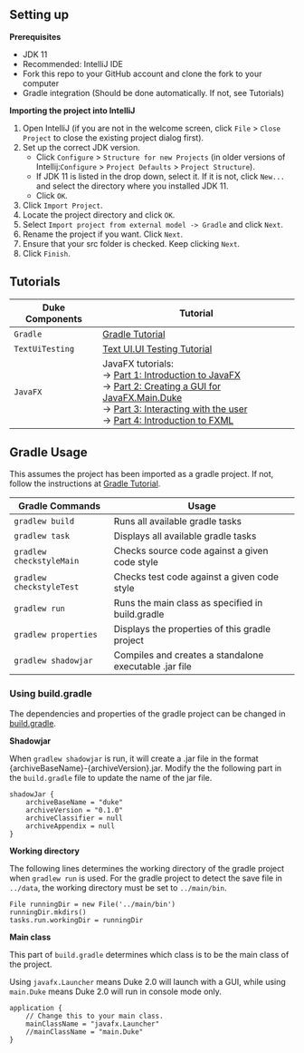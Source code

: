 ## Setting up


**Prerequisites**

* JDK 11
* Recommended: IntelliJ IDE
* Fork this repo to your GitHub account and clone the fork to your computer
* Gradle integration (Should be done automatically. If not, see Tutorials)

**Importing the project into IntelliJ**

1. Open IntelliJ (if you are not in the welcome screen, click `File` > `Close Project` to close the existing project dialog first).
1. Set up the correct JDK version.
   * Click `Configure` > `Structure for new Projects` (in older versions of Intellij:`Configure` > `Project Defaults` > `Project Structure`).
   * If JDK 11 is listed in the drop down, select it. If it is not, click `New...` and select the directory where you installed JDK 11.
   * Click `OK`.
1. Click `Import Project`.
1. Locate the project directory and click `OK`.
1. Select `Import project from external model -> Gradle` and click `Next`.
1. Rename the project if you want. Click `Next`.
1. Ensure that your src folder is checked. Keep clicking `Next`.
1. Click `Finish`.

## Tutorials 

Duke Components | Tutorial
---------------|---------------
`Gradle` | [Gradle Tutorial](tutorials/gradleTutorial.md)
`TextUiTesting` | [Text UI.UI Testing Tutorial](tutorials/textUiTestingTutorial.md)
`JavaFX` | JavaFX tutorials:<br>→ [Part 1: Introduction to JavaFX][fx1]<br>→ [Part 2: Creating a GUI for JavaFX.Main.Duke][fx2]<br>→ [Part 3: Interacting with the user][fx3]<br>→ [Part 4: Introduction to FXML][fx4]

[fx1]: <tutorials/javaFxTutorialPart1.md>
[fx2]: <tutorials/javaFxTutorialPart2.md>
[fx3]: <tutorials/javaFxTutorialPart3.md>
[fx4]: <tutorials/javaFxTutorialPart4.md>


## Gradle Usage

This assumes the project has been imported as a gradle project. If not, follow the instructions at [Gradle Tutorial](tutorials/gradleTutorial.md).

Gradle Commands | Usage
-----------------|--------------------
`gradlew build` | Runs all available gradle tasks
`gradlew task`| Displays all available gradle tasks
`gradlew checkstyleMain` | Checks source code against a given code style
`gradlew checkstyleTest` | Checks test code against a given code style
`gradlew run` | Runs the main class as specified in build.gradle
`gradlew properties` | Displays the properties of this gradle project
`gradlew shadowjar` | Compiles and creates a standalone executable .jar file

### Using build.gradle
The dependencies and properties of the gradle project can be changed in [build.gradle](build.gradle).

**Shadowjar**

When `gradlew shadowjar` is run, it will create a .jar file in the format {archiveBaseName}-{archiveVersion}.jar.
Modify the the following part in the `build.gradle` file to update the name of the jar file.
```
shadowJar {
	archiveBaseName = "duke"
	archiveVersion = "0.1.0"
	archiveClassifier = null
	archiveAppendix = null
}
```
**Working directory**

The following lines determines the working directory of the gradle project when `gradlew run` is used.
For the gradle project to detect the save file in `../data`, the working directory must be set to `../main/bin`.
```
File runningDir = new File('../main/bin')
runningDir.mkdirs()
tasks.run.workingDir = runningDir
```
**Main class**

This part of `build.gradle` determines which class is to be the main class of the project. 

Using `javafx.Launcher` means Duke 2.0 will launch with a GUI, while using `main.Duke` means Duke 2.0 will run in console mode only.
```
application {
	// Change this to your main class.
	mainClassName = "javafx.Launcher"
	//mainClassName = "main.Duke"
}
```
